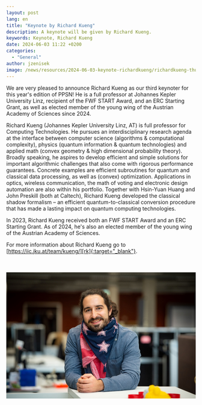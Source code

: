 ```yaml
---
layout: post
lang: en
title: "Keynote by Richard Kueng"
description: A keynote will be given by Richard Kueng.
keywords: Keynote, Richard Kueng
date: 2024-06-03 11:22 +0200
categories:
  - "General"
author: jzenisek
image: /news/resources/2024-06-03-keynote-richardkueng/richardkueng-thumb.jpg
---
```


We are very pleased to announce Richard Kueng as our third keynoter for this year's edition of PPSN! He is a full professor at Johannes Kepler University Linz, recipient of the FWF START Award, and an ERC Starting Grant, as well as elected member of the young wing of the Austrian Academy of Sciences since 2024.

<!--more-->
Richard Kueng (Johannes Kepler University Linz, AT) is full professor for Computing Technologies. He pursues an interdisciplinary research agenda at the interface between computer science (algorithms & computational complexity), physics (quantum information & quantum technologies) and applied math (convex geometry & high dimensional probability theory). Broadly speaking, he aspires to develop efficient and simple solutions for important algorithmic challenges that also come with rigorous performance guarantees. Concrete examples are efficient subroutines for quantum and classical data processing, as well as (convex) optimization. Applications in optics, wireless communication, the math of voting and electronic design automation are also within his portfolio. Together with Hsin-Yuan Huang and John Preskill (both at Caltech), Richard Kueng developed the classical shadow formalism – an efficient quantum-to-classical conversion procedure that has made a lasting impact on quantum computing technologies.

In 2023, Richard Kueng received both an FWF START Award and an ERC Starting Grant. As of 2024, he's also an elected member of the young wing of the Austrian Academy of Sciences. 

For more information about Richard Kueng go to [https://iic.jku.at/team/kueng/][rk]{:target="_blank"}.

<br/><br/>
![keynote](/news/resources/2024-06-03-keynote-richardkueng/richardkueng-thumb.jpg)

[rk]: https://iic.jku.at/team/kueng/